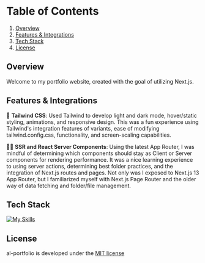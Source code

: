 # __Table of Contents__
1. [Overview](#overview)
2. [Features & Integrations](#features)
3. [Tech Stack](#tech-stack)
5. [License](#license)

## Overview 

Welcome to my portfolio website, created with the goal of utilizing Next.js. 

## Features & Integrations
🎨 **Tailwind CSS**: Used Tailwind to develop light and dark mode, hover/static styling, animations, and responsive design. This was a fun experience using Tailwind's integration features of variants, ease of modifying tailwind.config.css, functionality, and screen-scaling capabilities.
  
🏃💨 **SSR and React Server Components**: Using the latest App Router, I was mindful of determining which components should stay as Client or Server components for rendering performance. It was a nice learning experience to using server actions, determining best folder practices, and the integration of Next.js routes and pages. Not only was I exposed to Next.js 13 App Router, but I familiarized myself with Next.js Page Router and the older way of data fetching and folder/file management.
  
## Tech Stack
[![My Skills](https://skillicons.dev/icons?i=js,react,nextjs,typescript,html,css,tailwind,nodejs,vercel,vscode,git,powershell,bash)](https://skillicons.dev)

## License

al-portfolio is developed under the [MIT license](https://en.wikipedia.org/wiki/MIT_License)
